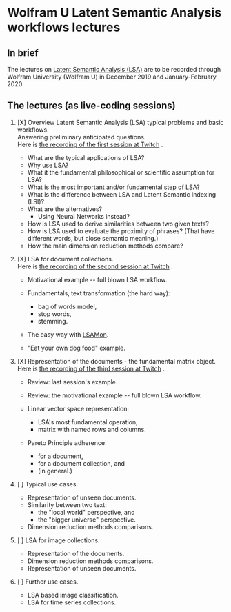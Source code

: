 # Wolfram U Latent Semantic Analysis workflows lectures

## In brief

The lectures on 
[Latent Semantic Analysis (LSA)](https://en.wikipedia.org/wiki/Latent_semantic_analysis) 
are to be recorded through Wolfram University (Wolfram U) in December 2019 and January-February 2020.


## The lectures (as live-coding sessions)

1. [X] Overview Latent Semantic Analysis (LSA) typical problems and basic workflows.    
   Answering preliminary anticipated questions.     
   Here is 
   [the recording of the first session at Twitch](https://www.twitch.tv/videos/517562647) .
   
   - What are the typical applications of LSA?   
   - Why use LSA?     
   - What it the fundamental philosophical or scientific assumption for LSA?   
   - What is the most important and/or fundamental step of LSA?   
   - What is the difference between LSA and Latent Semantic Indexing (LSI)?   
   - What are the alternatives?
     - Using Neural Networks instead?   
   - How is LSA used to derive similarities between two given texts?   
   - How is LSA used to evaluate the proximity of phrases?
     (That have different words, but close semantic meaning.)   
   - How the main dimension reduction methods compare?
      
2. [X] LSA for document collections.   
   Here is [the recording of the second session at Twitch](https://www.twitch.tv/videos/523306241) .
   
    - Motivational example -- full blown LSA workflow.
    
    - Fundamentals, text transformation (the hard way):
        - bag of words model,
        - stop words,
        - stemming.

    - The easy way with 
      [LSAMon](https://github.com/antononcube/SimplifiedMachineLearningWorkflows-book/blob/master/Part-2-Monadic-Workflows/A-monad-for-Latent-Semantic-Analysis-workflows.md).

     - "Eat your own dog food" example.

3. [X] Representation of the documents - the fundamental matrix object.   
   Here is [the recording of the third session at Twitch](https://www.twitch.tv/videos/533991174) .
   
   - Review: last session's example.
   
   - Review: the motivational example -- full blown LSA workflow.

   - Linear vector space representation:
       - LSA's most fundamental operation,
       - matrix with named rows and columns.

   - Pareto Principle adherence
       - for a document,
       - for a document collection, and
       - (in general.)

4. [ ] Typical use cases.     

   - Representation of unseen documents.
   - Similarity between two text: 
     - the "local world" perspective, and 
     - the "bigger universe" perspective.
   - Dimension reduction methods comparisons.
   
5. [ ] LSA for image collections.

   - Representation of the documents.
   - Dimension reduction methods comparisons.
   - Representation of unseen documents.
   
6. [ ] Further use cases.

   - LSA based image classification.
   - LSA for time series collections.
